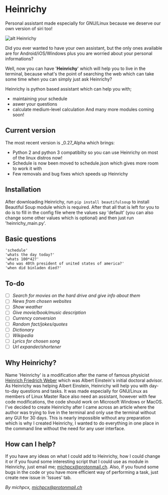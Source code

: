 # Heinrichy
Personal assistant made especially for GNU/Linux because we deserve our own version of siri too!


![alt Heinrichy](https://i.imgur.com/63pl8Ob.png)

Did you ever wanted to have your own assistant, but the only ones available are for Android/iOS/Windows plus you are 
worried about your personal informations? 

Well, now you can have '**Heinrichy**' which will help you to live in the terminal, because what's the point of searching
the web which can take some time when you can simply just ask Heinrichy?

Heinrichy is python based assistant which can help you with;
- maintaining your schedule
- aswer your questions
- calculate medium-level calculation
And many more modules coming soon!

## Current version
The most recent version is _0.27_Alpha which brings:

- Python 2 and python 3 compatibilty so you can use Heinrichy on most of the linux distros now!
- Schedule is now been moved to schedule.json which gives more room to work it with
- Few removals and bug fixes which speeds up Heinrichy

## Installation
After downloading Heinrichy, run `pip install beautifulsoup` to install Beautiful Soup module which is required. After that all that is left for you to do is to fill in the config file where the values say 'default' (you can also change some other
values which is optional) and then just run 'heinrichy_main.py'.

## Basic questions
```
'schedule'
'whats the day today?'
'whats 100*42?'
'who was 40th president of united states of america?'
'when did binladen died?'
```

## To-do
- [ ] *Search for movies on the hard drive and give info about them*
- [ ] *News from chosen websites*
- [ ] *Show weather*
- [ ] *Give movie/book/music description* 
- [ ] *Currency conversion*
- [ ] *Random fact/jokes/quotes*
- [ ] *Dictionary*
- [ ] *Wikipedia*
- [ ] *Lyrics for chosen song*
- [ ] *Url expander/shortener* 

## Why Heinrichy?
Name 'Heinrichy' is a modification after the name of famous physicist [Heinrich Friedrich Weber](https://en.wikipedia.org/wiki/Heinrich_F._Weber) which was Albert Einstein's initial doctoral 
advisor. As Heinrichy was helping Albert Einstein, Heinrichy will help you with day-to-day questions and tasks.
It was made especially for GNU/Linux as members of Linux Master Race also need an assistant, however with few
code modifications, the code should work on Microsoft Windows or MacOS. I've decided to create Heinrichy after
I came across an article where the author was trying to live in the terminal and only use the terminal without any GUI for
30 days. This is nearly impossible without any preparation which is why I created Heinrichy, I wanted to do 
everything in one place in the command line without the need for any user interface.

## How can I help?
If you have any ideas on what I could add to Heinrichy, how I could change it or if you found some interesting
script that I could use as module in Heinrichy, just email me; michpcx@protonmail.ch. Also, if you found some
bugs in the code or you have more efficient way of performing a task, just create new issue in 'Issues' tab.

*By michpcx, michpcx@protonmail.ch*
